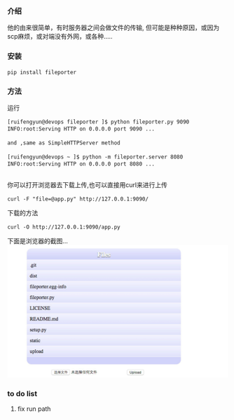 ###  介绍

他的由来很简单，有时服务器之间会做文件的传输, 但可能是种种原因，或因为scp麻烦，或对端没有外网，或各种.....

### 安装
```
pip install fileporter
```
### 方法

运行

```
[ruifengyun@devops fileporter ]$ python fileporter.py 9090
INFO:root:Serving HTTP on 0.0.0.0 port 9090 ...

and ,same as SimpleHTTPServer method

[ruifengyun@devops ~ ]$ python -m fileporter.server 8080
INFO:root:Serving HTTP on 0.0.0.0 port 8080 ...


```

你可以打开浏览器去下载上传,也可以直接用curl来进行上传

```
curl -F "file=@app.py" http://127.0.0.1:9090/
```

下载的方法

```
curl -O http://127.0.0.1:9090/app.py
```

下面是浏览器的截图... 
![Alt text](fileporter.jpg)


### to do list
1.   fix run path

